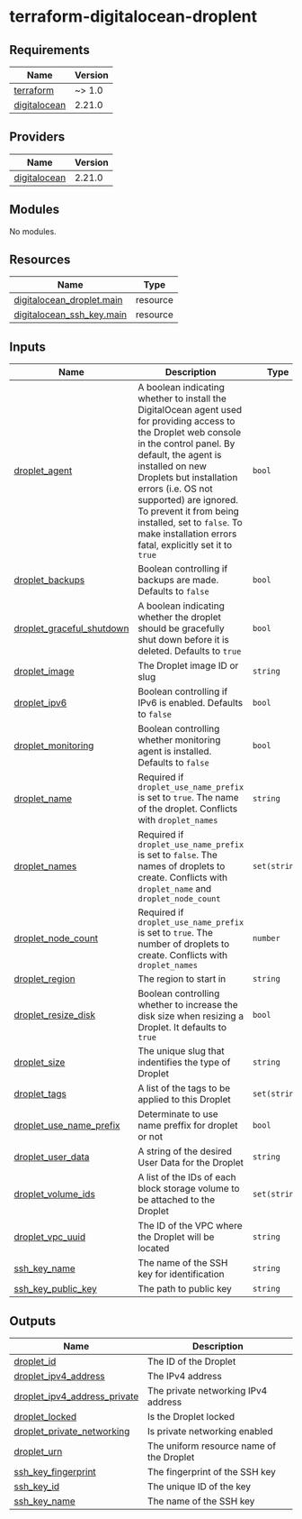 # terraform-digitalocean-droplent

<!-- BEGINNING OF PRE-COMMIT-TERRAFORM DOCS HOOK -->
## Requirements

| Name | Version |
|------|---------|
| <a name="requirement_terraform"></a> [terraform](#requirement\_terraform) | ~> 1.0 |
| <a name="requirement_digitalocean"></a> [digitalocean](#requirement\_digitalocean) | 2.21.0 |

## Providers

| Name | Version |
|------|---------|
| <a name="provider_digitalocean"></a> [digitalocean](#provider\_digitalocean) | 2.21.0 |

## Modules

No modules.

## Resources

| Name | Type |
|------|------|
| [digitalocean_droplet.main](https://registry.terraform.io/providers/digitalocean/digitalocean/2.21.0/docs/resources/droplet) | resource |
| [digitalocean_ssh_key.main](https://registry.terraform.io/providers/digitalocean/digitalocean/2.21.0/docs/resources/ssh_key) | resource |

## Inputs

| Name | Description | Type | Default | Required |
|------|-------------|------|---------|:--------:|
| <a name="input_droplet_agent"></a> [droplet\_agent](#input\_droplet\_agent) | A boolean indicating whether to install the DigitalOcean agent used for providing access to the Droplet web console in the control panel. By default, the agent is installed on new Droplets but installation errors (i.e. OS not supported) are ignored. To prevent it from being installed, set to `false`. To make installation errors fatal, explicitly set it to `true` | `bool` | `true` | no |
| <a name="input_droplet_backups"></a> [droplet\_backups](#input\_droplet\_backups) | Boolean controlling if backups are made. Defaults to `false` | `bool` | `false` | no |
| <a name="input_droplet_graceful_shutdown"></a> [droplet\_graceful\_shutdown](#input\_droplet\_graceful\_shutdown) | A boolean indicating whether the droplet should be gracefully shut down before it is deleted. Defaults to `true` | `bool` | `true` | no |
| <a name="input_droplet_image"></a> [droplet\_image](#input\_droplet\_image) | The Droplet image ID or slug | `string` | n/a | yes |
| <a name="input_droplet_ipv6"></a> [droplet\_ipv6](#input\_droplet\_ipv6) | Boolean controlling if IPv6 is enabled. Defaults to `false` | `bool` | `false` | no |
| <a name="input_droplet_monitoring"></a> [droplet\_monitoring](#input\_droplet\_monitoring) | Boolean controlling whether monitoring agent is installed. Defaults to `false` | `bool` | `false` | no |
| <a name="input_droplet_name"></a> [droplet\_name](#input\_droplet\_name) | Required if `droplet_use_name_prefix` is set to `true`. The name of the droplet. Conflicts with `droplet_names` | `string` | `null` | no |
| <a name="input_droplet_names"></a> [droplet\_names](#input\_droplet\_names) | Required if `droplet_use_name_prefix` is set to `false`. The names of droplets to create. Conflicts with `droplet_name` and `droplet_node_count` | `set(string)` | `[]` | no |
| <a name="input_droplet_node_count"></a> [droplet\_node\_count](#input\_droplet\_node\_count) | Required if `droplet_use_name_prefix` is set to `true`. The number of droplets to create. Conflicts with `droplet_names` | `number` | `1` | no |
| <a name="input_droplet_region"></a> [droplet\_region](#input\_droplet\_region) | The region to start in | `string` | n/a | yes |
| <a name="input_droplet_resize_disk"></a> [droplet\_resize\_disk](#input\_droplet\_resize\_disk) | Boolean controlling whether to increase the disk size when resizing a Droplet. It defaults to `true` | `bool` | `true` | no |
| <a name="input_droplet_size"></a> [droplet\_size](#input\_droplet\_size) | The unique slug that indentifies the type of Droplet | `string` | n/a | yes |
| <a name="input_droplet_tags"></a> [droplet\_tags](#input\_droplet\_tags) | A list of the tags to be applied to this Droplet | `set(string)` | `[]` | no |
| <a name="input_droplet_use_name_prefix"></a> [droplet\_use\_name\_prefix](#input\_droplet\_use\_name\_prefix) | Determinate to use name preffix for droplet or not | `bool` | `false` | no |
| <a name="input_droplet_user_data"></a> [droplet\_user\_data](#input\_droplet\_user\_data) | A string of the desired User Data for the Droplet | `string` | `null` | no |
| <a name="input_droplet_volume_ids"></a> [droplet\_volume\_ids](#input\_droplet\_volume\_ids) | A list of the IDs of each block storage volume to be attached to the Droplet | `set(string)` | `[]` | no |
| <a name="input_droplet_vpc_uuid"></a> [droplet\_vpc\_uuid](#input\_droplet\_vpc\_uuid) | The ID of the VPC where the Droplet will be located | `string` | `null` | no |
| <a name="input_ssh_key_name"></a> [ssh\_key\_name](#input\_ssh\_key\_name) | The name of the SSH key for identification | `string` | n/a | yes |
| <a name="input_ssh_key_public_key"></a> [ssh\_key\_public\_key](#input\_ssh\_key\_public\_key) | The path to public key | `string` | n/a | yes |

## Outputs

| Name | Description |
|------|-------------|
| <a name="output_droplet_id"></a> [droplet\_id](#output\_droplet\_id) | The ID of the Droplet |
| <a name="output_droplet_ipv4_address"></a> [droplet\_ipv4\_address](#output\_droplet\_ipv4\_address) | The IPv4 address |
| <a name="output_droplet_ipv4_address_private"></a> [droplet\_ipv4\_address\_private](#output\_droplet\_ipv4\_address\_private) | The private networking IPv4 address |
| <a name="output_droplet_locked"></a> [droplet\_locked](#output\_droplet\_locked) | Is the Droplet locked |
| <a name="output_droplet_private_networking"></a> [droplet\_private\_networking](#output\_droplet\_private\_networking) | Is private networking enabled |
| <a name="output_droplet_urn"></a> [droplet\_urn](#output\_droplet\_urn) | The uniform resource name of the Droplet |
| <a name="output_ssh_key_fingerprint"></a> [ssh\_key\_fingerprint](#output\_ssh\_key\_fingerprint) | The fingerprint of the SSH key |
| <a name="output_ssh_key_id"></a> [ssh\_key\_id](#output\_ssh\_key\_id) | The unique ID of the key |
| <a name="output_ssh_key_name"></a> [ssh\_key\_name](#output\_ssh\_key\_name) | The name of the SSH key |
<!-- END OF PRE-COMMIT-TERRAFORM DOCS HOOK -->